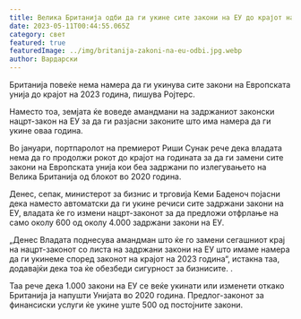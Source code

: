 ```yaml
---
title: Велика Британија одби да ги укине сите закони на ЕУ до крајот на годината
date: 2023-05-11T00:44:55.065Z
category: свет
featured: true
featuredImage: ../img/britanija-zakoni-na-eu-odbi.jpg.webp
author: Вардарски
---
```

Британија повеќе нема намера да ги укинува сите закони на Европската унија до крајот на 2023 година, пишува Ројтерс.

Наместо тоа, земјата ќе воведе амандмани на задржаниот законски нацрт-закон на ЕУ за да ги разјасни законите што има намера да ги укине оваа година.

Во јануари, портпаролот на премиерот Риши Сунак рече дека владата нема да го продолжи рокот до крајот на годината за да ги замени сите закони на Европската унија кои беа задржани по излегувањето на Велика Британија од блокот во 2020 година.

Денес, сепак, министерот за бизнис и трговија Кеми Баденоч појасни дека наместо автоматски да ги укине речиси сите задржани закони на ЕУ, владата ќе го измени нацрт-законот за да предложи отфрлање на само околу 600 од околу 4.000 задржани закони на ЕУ.

„Денес Владата поднесува амандман што ќе го замени сегашниот крај на нацрт-законот со листа на задржани закони на ЕУ што имаме намера да ги укинеме според законот на крајот на 2023 година“, истакна таа, додавајќи дека тоа ќе обезбеди сигурност за бизнисите. .

Таа рече дека 1.000 закони на ЕУ се веќе укинати или изменети откако Британија ја напушти Унијата во 2020 година. Предлог-законот за финансиски услуги ќе укине уште 500 од постојните закони.